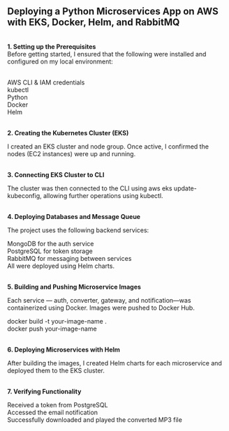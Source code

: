<h2>Deploying a Python Microservices App on AWS with EKS, Docker, Helm, and RabbitMQ</h2><br>
<b>1. Setting up the Prerequisites</b><br>
Before getting started, I ensured that the following were installed and configured on my local environment:<br><br>

AWS CLI & IAM credentials<br>
kubectl<br>
Python<br>
Docker<br>
Helm<br><br>


<b>2. Creating the Kubernetes Cluster (EKS)</b><br>

I created an EKS cluster and node group. Once active, I confirmed the nodes (EC2 instances) were up and running.<br><br>


<b>3. Connecting EKS Cluster to CLI</b><br>

The cluster was then connected to the CLI using aws eks update-kubeconfig, allowing further operations using kubectl.<br><br>

<b>4. Deploying Databases and Message Queue</b><br>

The project uses the following backend services:<br>

MongoDB for the auth service<br>
PostgreSQL for token storage<br>
RabbitMQ for messaging between services<br>
All were deployed using Helm charts.<br><br>


<b>5. Building and Pushing Microservice Images</b><br>

Each service — auth, converter, gateway, and notification—was containerized using Docker. Images were pushed to Docker Hub.<br>

docker build -t your-image-name .<br>
docker push your-image-name<br><br>


<b>6. Deploying Microservices with Helm</b><br>

After building the images, I created Helm charts for each microservice and deployed them to the EKS cluster.<br><br>


<b>7. Verifying Functionality</b><br>

Received a token from PostgreSQL<br>
Accessed the email notification<br>
Successfully downloaded and played the converted MP3 file<br>
